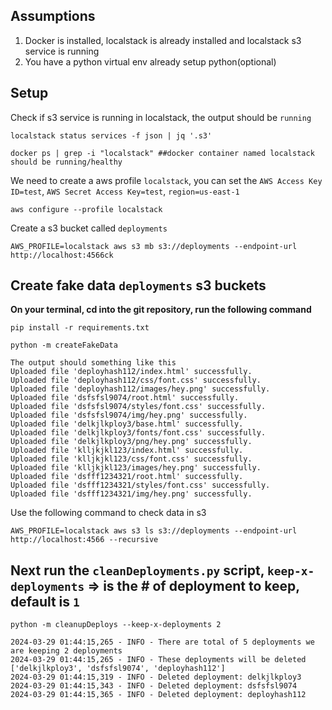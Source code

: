 ###
## Assumptions
1. Docker is installed, localstack is already installed and localstack s3 service is running
1. You have a python virtual env already setup python(optional)


## Setup
Check if s3 service is running in localstack, the output should be `running`
```
localstack status services -f json | jq '.s3'

docker ps | grep -i "localstack" ##docker container named localstack should be running/healthy  
```

We need to create a aws profile `localstack`, you can set the `AWS Access Key ID=test`,  `AWS Secret Access Key=test`, `region=us-east-1`
```
aws configure --profile localstack
```

Create a s3 bucket called `deployments`
```
AWS_PROFILE=localstack aws s3 mb s3://deployments --endpoint-url http://localhost:4566ck 
```


## Create fake data `deployments` s3 buckets

**On your terminal, cd into the git repository, run the following command**

`pip install -r requirements.txt`


`python -m createFakeData`

```
The output should something like this 
Uploaded file 'deployhash112/index.html' successfully.
Uploaded file 'deployhash112/css/font.css' successfully.
Uploaded file 'deployhash112/images/hey.png' successfully.
Uploaded file 'dsfsfsl9074/root.html' successfully.
Uploaded file 'dsfsfsl9074/styles/font.css' successfully.
Uploaded file 'dsfsfsl9074/img/hey.png' successfully.
Uploaded file 'delkjlkploy3/base.html' successfully.
Uploaded file 'delkjlkploy3/fonts/font.css' successfully.
Uploaded file 'delkjlkploy3/png/hey.png' successfully.
Uploaded file 'klljkjkl123/index.html' successfully.
Uploaded file 'klljkjkl123/css/font.css' successfully.
Uploaded file 'klljkjkl123/images/hey.png' successfully.
Uploaded file 'dsfff1234321/root.html' successfully.
Uploaded file 'dsfff1234321/styles/font.css' successfully.
Uploaded file 'dsfff1234321/img/hey.png' successfully.
```

Use the following command to check data in s3
```
AWS_PROFILE=localstack aws s3 ls s3://deployments --endpoint-url http://localhost:4566 --recursive
```


## Next run the `cleanDeployments.py` script, `keep-x-deployments` => is the # of deployment to keep, default is `1`

`python -m cleanupDeploys --keep-x-deployments 2`

```
2024-03-29 01:44:15,265 - INFO - There are total of 5 deployments we are keeping 2 deployments
2024-03-29 01:44:15,265 - INFO - These deployments will be deleted ['delkjlkploy3', 'dsfsfsl9074', 'deployhash112']
2024-03-29 01:44:15,319 - INFO - Deleted deployment: delkjlkploy3
2024-03-29 01:44:15,343 - INFO - Deleted deployment: dsfsfsl9074
2024-03-29 01:44:15,365 - INFO - Deleted deployment: deployhash112
```
